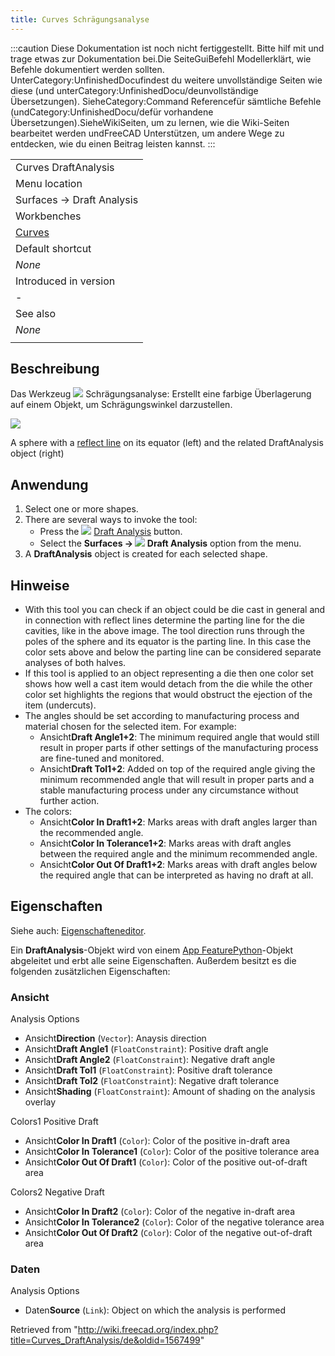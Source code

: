 ```yaml
---
title: Curves Schrägungsanalyse
---
```

:::caution
Diese Dokumentation ist noch nicht fertiggestellt. Bitte hilf mit und trage etwas zur Dokumentation bei.Die SeiteGuiBefehl Modellerklärt, wie Befehle dokumentiert werden sollten. UnterCategory:UnfinishedDocufindest du weitere unvollständige Seiten wie diese (und unterCategory:UnfinishedDocu/deunvollständige Übersetzungen). SieheCategory:Command Referencefür sämtliche Befehle (undCategory:UnfinishedDocu/defür vorhandene Übersetzungen).SieheWikiSeiten, um zu lernen, wie die Wiki-Seiten bearbeitet werden undFreeCAD Unterstützen, um andere Wege zu entdecken, wie du einen Beitrag leisten kannst.
:::

|  |
| --- |
| Curves DraftAnalysis |
| Menu location |
| Surfaces → Draft Analysis |
| Workbenches |
| [Curves](/Curves_Workbench "Curves Workbench") |
| Default shortcut |
| *None* |
| Introduced in version |
| - |
| See also |
| *None* |
|  |

## Beschreibung

Das Werkzeug ![](/images/Curves_DraftAnalysis.svg) Schrägungsanalyse: Erstellt eine farbige Überlagerung auf einem Objekt, um Schrägungswinkel darzustellen.

![](/images/Curves_DraftAnalysis01.png)

A sphere with a [reflect line](/Curves_ReflectLines "Curves ReflectLines") on its equator (left) and the related DraftAnalysis object (right)

## Anwendung

1. Select one or more shapes.
2. There are several ways to invoke the tool:
   * Press the ![](/images/Curves_DraftAnalysis.svg) [Draft Analysis](/Curves_DraftAnalysis "Curves DraftAnalysis") button.
   * Select the **Surfaces → ![](/images/Curves_DraftAnalysis.svg) Draft Analysis** option from the menu.
3. A **DraftAnalysis** object is created for each selected shape.

## Hinweise

* With this tool you can check if an object could be die cast in general and in connection with reflect lines determine the parting line for the die cavities, like in the above image. The tool direction runs through the poles of the sphere and its equator is the parting line. In this case the color sets above and below the parting line can be considered separate analyses of both halves.
* If this tool is applied to an object representing a die then one color set shows how well a cast item would detach from the die while the other color set highlights the regions that would obstruct the ejection of the item (undercuts).
* The angles should be set according to manufacturing process and material chosen for the selected item. For example:
  + Ansicht**Draft Angle1+2**: The minimum required angle that would still result in proper parts if other settings of the manufacturing process are fine-tuned and monitored.
  + Ansicht**Draft Tol1+2**: Added on top of the required angle giving the minimum recommended angle that will result in proper parts and a stable manufacturing process under any circumstance without further action.
* The colors:
  + Ansicht**Color In Draft1+2**: Marks areas with draft angles larger than the recommended angle.
  + Ansicht**Color In Tolerance1+2**: Marks areas with draft angles between the required angle and the minimum recommended angle.
  + Ansicht**Color Out Of Draft1+2**: Marks areas with draft angles below the required angle that can be interpreted as having no draft at all.

## Eigenschaften

Siehe auch: [Eigenschafteneditor](/Property_editor/de "Property editor/de").

Ein **DraftAnalysis**-Objekt wird von einem [App FeaturePython](/App_FeaturePython/de "App FeaturePython/de")-Objekt abgeleitet und erbt alle seine Eigenschaften. Außerdem besitzt es die folgenden zusätzlichen Eigenschaften:

### Ansicht

Analysis Options

* Ansicht**Direction** (`Vector`): Anaysis direction
* Ansicht**Draft Angle1** (`FloatConstraint`): Positive draft angle
* Ansicht**Draft Angle2** (`FloatConstraint`): Negative draft angle
* Ansicht**Draft Tol1** (`FloatConstraint`): Positive draft tolerance
* Ansicht**Draft Tol2** (`FloatConstraint`): Negative draft tolerance
* Ansicht**Shading** (`FloatConstraint`): Amount of shading on the analysis overlay

Colors1 Positive Draft

* Ansicht**Color In Draft1** (`Color`): Color of the positive in-draft area
* Ansicht**Color In Tolerance1** (`Color`): Color of the positive tolerance area
* Ansicht**Color Out Of Draft1** (`Color`): Color of the positive out-of-draft area

Colors2 Negative Draft

* Ansicht**Color In Draft2** (`Color`): Color of the negative in-draft area
* Ansicht**Color In Tolerance2** (`Color`): Color of the negative tolerance area
* Ansicht**Color Out Of Draft2** (`Color`): Color of the negative out-of-draft area

### Daten

Analysis Options

* Daten**Source** (`Link`): Object on which the analysis is performed

Retrieved from "<http://wiki.freecad.org/index.php?title=Curves_DraftAnalysis/de&oldid=1567499>"
